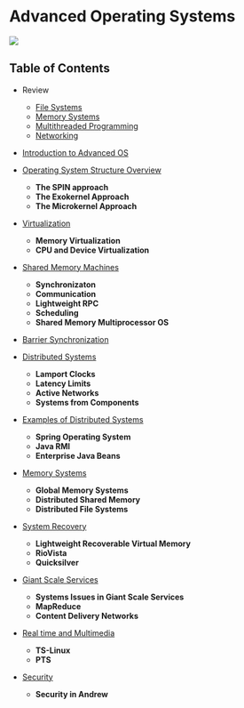 # Advanced Operating Systems

![](https://media.giphy.com/media/sULKEgDMX8LcI/giphy.gif)

## Table of Contents

* Review
    * [File Systems](lectures/review_file_systems.md)
    * [Memory Systems](lectures/review_memory_systems.md)
    * [Multithreaded Programming](lectures/review_multithreaded.md)
    * [Networking](lectures/review_networking.md)

* [Introduction to Advanced OS](lectures/1_intro.md)
* [Operating System Structure Overview](lectures/2_os_structure.md#introduction)
    * **The SPIN approach**
    * **The Exokernel Approach**
    * **The Microkernel Approach**
* [Virtualization](lectures/3_virtualization.md)
    * **Memory Virtualization**
    * **CPU and Device Virtualization**
* [Shared Memory Machines](lectures/4_shared_memory.md)
    * **Synchronizaton**
    * **Communication**
    * **Lightweight RPC**
    * **Scheduling**
    * **Shared Memory Multiprocessor OS**
* [Barrier Synchronization](lectures/barrier_synchronization.md)
* [Distributed Systems](lectures/5_distributed_systems.md)
    * **Lamport Clocks**
    * **Latency Limits**
    * **Active Networks**
    * **Systems from Components**
* [Examples of Distributed Systems](lectures/6_os_examples.md)
    * **Spring Operating System**
    * **Java RMI**
    * **Enterprise Java Beans**
* [Memory Systems](lectures/7_memory_systems.md)
    * **Global Memory Systems**
    * **Distributed Shared Memory**
    * **Distributed File Systems**
* [System Recovery](lectures/8_system_recovery.md)
    * **Lightweight Recoverable Virtual Memory**
    * **RioVista**
    * **Quicksilver**
* [Giant Scale Services](lectures/9_giant_scale_services.md)
    * **Systems Issues in Giant Scale Services**
    * **MapReduce**
    * **Content Delivery Networks**
* [Real time and Multimedia](lectures/10_real_time.md)
    * **TS-Linux**
    * **PTS**
* [Security](lectures/11_security.md)
    * **Security in Andrew**